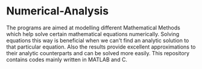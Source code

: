 # Numerical-Analysis
The programs are aimed at modelling different Mathematical Methods which help solve certain mathematical equations numerically. Solving equations this way is beneficial when we can't find an analytic solution to that particular equation. Also the results provide excellent approximations to their analytic counterparts and can be solved more easily. This repository contains codes mainly written in MATLAB and C. 
